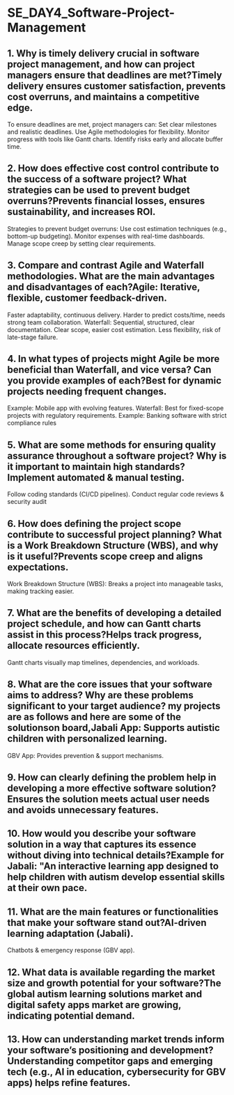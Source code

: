 # SE_DAY4_Software-Project-Management
## 1. Why is timely delivery crucial in software project management, and how can project managers ensure that deadlines are met?Timely delivery ensures customer satisfaction, prevents cost overruns, and maintains a competitive edge.
To ensure deadlines are met, project managers can:
Set clear milestones and realistic deadlines.
Use Agile methodologies for flexibility.
Monitor progress with tools like Gantt charts.
Identify risks early and allocate buffer time.

## 2. How does effective cost control contribute to the success of a software project? What strategies can be used to prevent budget overruns?Prevents financial losses, ensures sustainability, and increases ROI.
Strategies to prevent budget overruns:
Use cost estimation techniques (e.g., bottom-up budgeting).
Monitor expenses with real-time dashboards.
Manage scope creep by setting clear requirements.
## 3. Compare and contrast Agile and Waterfall methodologies. What are the main advantages and disadvantages of each?Agile: Iterative, flexible, customer feedback-driven.
Faster adaptability, continuous delivery.
 Harder to predict costs/time, needs strong team collaboration.
Waterfall: Sequential, structured, clear documentation.
 Clear scope, easier cost estimation.
 Less flexibility, risk of late-stage failure.
## 4. In what types of projects might Agile be more beneficial than Waterfall, and vice versa? Can you provide examples of each?Best for dynamic projects needing frequent changes.
Example: Mobile app with evolving features.
Waterfall: Best for fixed-scope projects with regulatory requirements.
Example: Banking software with strict compliance rules
## 5. What are some methods for ensuring quality assurance throughout a software project? Why is it important to maintain high standards?Implement automated & manual testing.
Follow coding standards (CI/CD pipelines).
Conduct regular code reviews & security audit
## 6. How does defining the project scope contribute to successful project planning? What is a Work Breakdown Structure (WBS), and why is it useful?Prevents scope creep and aligns expectations.
Work Breakdown Structure (WBS): Breaks a project into manageable tasks, making tracking easier.
## 7. What are the benefits of developing a detailed project schedule, and how can Gantt charts assist in this process?Helps track progress, allocate resources efficiently.
Gantt charts visually map timelines, dependencies, and workloads.
## 8. What are the core issues that your software aims to address? Why are these problems significant to your target audience? my projects are as follows and here are some of the solutionson board,Jabali App: Supports autistic children with personalized learning.
GBV App: Provides prevention & support mechanisms.

## 9. How can clearly defining the problem help in developing a more effective software solution?Ensures the solution meets actual user needs and avoids unnecessary features.

## 10. How would you describe your software solution in a way that captures its essence without diving into technical details?Example for Jabali: "An interactive learning app designed to help children with autism develop essential skills at their own pace.
## 11. What are the main features or functionalities that make your software stand out?AI-driven learning adaptation (Jabali).
Chatbots & emergency response (GBV app).
## 12. What data is available regarding the market size and growth potential for your software?The global autism learning solutions market and digital safety apps market are growing, indicating potential demand.
## 13. How can understanding market trends inform your software’s positioning and development?Understanding competitor gaps and emerging tech (e.g., AI in education, cybersecurity for GBV apps) helps refine features.

